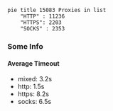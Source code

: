 
```mermaid
pie title 15083 Proxies in list
    "HTTP" : 11236
    "HTTPS": 2203
    "SOCKS" : 2353
```

### Some Info
#### Average Timeout

- mixed: 3.2s
- http: 1.5s
- https: 8.2s
- socks: 6.5s